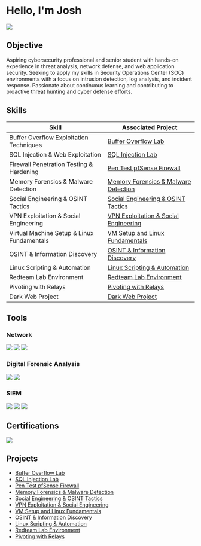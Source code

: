 
# Hello, I'm Josh
<a href="https://linkedin.com/in/joshuaghent/"><img src="https://img.shields.io/badge/-LinkedIn-0072b1?&style=for-the-badge&logo=linkedin&logoColor=white" /></a>

## Objective


Aspiring cybersecurity professional and senior student with hands-on experience in threat analysis, network defense, and web application security. Seeking to apply my skills in Security Operations Center (SOC) environments with a focus on intrusion detection, log analysis, and incident response. Passionate about continuous learning and contributing to proactive threat hunting and cyber defense efforts.


## Skills


| Skill                                         | Associated Project         |
|-----------------------------------------------|----------------------------|
| Buffer Overflow Exploitation Techniques       | <a href="https://github.com/Joshua-Ghent/Buffer-Overflow-Lab">Buffer Overflow Lab</a>|
| SQL Injection & Web Exploitation              | <a href="https://github.com/Joshua-Ghent/Mutilidae-DVWA-Web-Vulnerabilities-Lab">SQL Injection Lab</a>|
| Firewall Penetration Testing & Hardening      | <a href="https://github.com/Joshua-Ghent/Penetration-Testing-a-pfSense-Firewall-">Pen Test pfSense Firewall</a>|
| Memory Forensics & Malware Detection          | <a href="https://github.com/Joshua-Ghent/Memory-Forensics-Malware-Detection">Memory Forensics & Malware Detection</a>|
| Social Engineering & OSINT Tactics            | <a href="https://github.com/Joshua-Ghent/Social-Engineering-OSINT-Tactics/blob/main/README.md">Social Engineering & OSINT Tactics</a>|
| VPN Exploitation & Social Engineering         | <a href="https://github.com/Joshua-Ghent/VPN-Exploitation-Social-Engineering/blob/main/README.md">VPN Exploitation & Social Engineering</a>|
| Virtual Machine Setup & Linux Fundamentals    | <a href="https://github.com/Joshua-Ghent/Virtual-Machine-Setup-Linux-Fundamentals">VM Setup and Linux Fundamentals</a>|
| OSINT & Information Discovery                 | <a href="https://github.com/Joshua-Ghent/OSINT-Information-Discovery/blob/main/README.md">OSINT & Information Discovery</a>|
| Linux Scripting & Automation                  | <a href="https://github.com/Joshua-Ghent/Linux-Scripting-Automation/tree/main">Linux Scripting & Automation</a>|
| Redteam Lab Environment                       | <a href="https://github.com/Joshua-Ghent/redteam-lab-environment">Redteam Lab Environment</a>|
| Pivoting with Relays                          | <a href="https://github.com/Joshua-Ghent/pivoting-with-relays">Pivoting with Relays</a>|
| Dark Web Project                              | <a href="https://https://github.com/Joshua-Ghent/Dark-Web-Project/blob/main/README.md">Dark Web Project</a>|



## Tools

### Network
<div>
    <img src="https://img.shields.io/badge/-Wireshark-1679A7?&style=for-the-badge&logo=Wireshark&logoColor=white" />
    <img src="https://img.shields.io/badge/-pfSense-EF3B2D?&style=for-the-badge&logo=Suricata&logoColor=white" />
    <img src="https://img.shields.io/badge/-Burp Suite-777BB4?&style=for-the-badge&logo=Zeek&logoColor=white" />
</div>

### Digital Forensic Analysis
<div>
    <img src="https://img.shields.io/badge/-Autposy-00A4EF?&style=for-the-badge&logo=Autopsy&logoColor=white" />
    <img src="https://img.shields.io/badge/-OSForensics-4B275F?&style=for-the-badge&logo=OSForensics&logoColor=white" />
</div>

### SIEM
<div>
    <img src="https://img.shields.io/badge/-Microsoft_Sentinel-0078D4?&style=for-the-badge&logo=Microsoft&logoColor=white" />
    <img src="https://img.shields.io/badge/-Splunk-000000?&style=for-the-badge&logo=Splunk&logoColor=white" />
    <img src="https://img.shields.io/badge/-Elastic-005571?&style=for-the-badge&logo=Elastic&logoColor=white" />
</div>

## Certifications

<div>
<img src="https://img.shields.io/badge/-Google Cybersecurity Certificate-007ACC?&style=for-the-badge&logoColor=white" />
</div>

## Projects
- <a href="https://github.com/Joshua-Ghent/Buffer-Overflow-Lab">Buffer Overflow Lab</a>
- <a href="https://github.com/Joshua-Ghent/Mutilidae-DVWA-Web-Vulnerabilities-Lab">SQL Injection Lab</a>
- <a href="https://github.com/Joshua-Ghent/Penetration-Testing-a-pfSense-Firewall-">Pen Test pfSense Firewall</a>
- <a href="https://github.com/Joshua-Ghent/Memory-Forensics-Malware-Detection">Memory Forensics & Malware Detection</a>
- <a href="https://github.com/Joshua-Ghent/Social-Engineering-OSINT-Tactics/blob/main/README.md">Social Engineering & OSINT Tactics</a>
- <a href="https://github.com/Joshua-Ghent/VPN-Exploitation-Social-Engineering/blob/main/README.md">VPN Exploitation & Social Engineering</a>
- <a href="https://github.com/Joshua-Ghent/Virtual-Machine-Setup-Linux-Fundamentals">VM Setup and Linux Fundamentals</a>
- <a href="https://github.com/Joshua-Ghent/OSINT-Information-Discovery/blob/main/README.md">OSINT & Information Discovery</a>
- <a href="https://github.com/Joshua-Ghent/Linux-Scripting-Automation/tree/main">Linux Scripting & Automation</a>
- <a href="https://github.com/Joshua-Ghent/redteam-lab-environment">Redteam Lab Environment</a>
- <a href="https://github.com/Joshua-Ghent/pivoting-with-relays">Pivoting with Relays</a>
